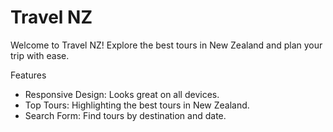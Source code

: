 # Travel NZ

Welcome to Travel NZ! Explore the best tours in New Zealand and plan your trip with ease.

Features

- Responsive Design: Looks great on all devices.
- Top Tours: Highlighting the best tours in New Zealand.
- Search Form: Find tours by destination and date.